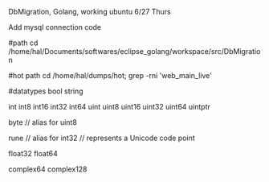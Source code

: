 DbMigration, Golang, working ubuntu
6/27 Thurs

Add mysql connection code

#path
cd /home/hal/Documents/softwares/eclipse_golang/workspace/src/DbMigration

#hot path
cd /home/hal/dumps/hot; grep -rni 'web_main_live' 

#datatypes
bool
string

int  int8  int16  int32  int64
uint uint8 uint16 uint32 uint64 uintptr

byte // alias for uint8

rune // alias for int32
     // represents a Unicode code point

float32 float64

complex64 complex128